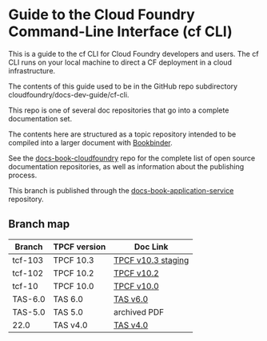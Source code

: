 # Guide to the Cloud Foundry Command-Line Interface (cf CLI)

This is a guide to the cf CLI for Cloud Foundry developers and users. The cf CLI runs on your local machine to direct a CF deployment in a cloud infrastructure.

The contents of this guide used to be in the GitHub repo subdirectory cloudfoundry/docs-dev-guide/cf-cli.

This repo is one of several doc repositories that go into a complete documentation set.

The contents here are structured as a topic repository intended to be compiled
into a larger document with
[Bookbinder](http://github.com/cloudfoundry-incubator/bookbinder).

See the [docs-book-cloudfoundry](http://github.com/cloudfoundry/docs-book-cloudfoundry)
repo for the complete list of open source documentation repositories, as well as
information about the publishing process.


This branch is published through the [docs-book-application-service](https://github.gwd.broadcom.net/TNZ/docs-book-application-service) repository.

## Branch map

| Branch  | TPCF version  | Doc Link      |
|---------|---------------|---------------|
| tcf-103 | TPCF 10.3     | [TPCF v10.3 staging](https://author-techdocs2-prod.adobecqms.net/content/broadcom/techdocs/us/en/vmware-tanzu/platform/tanzu-platform-for-cloud-foundry/10-3/tpcf/concepts-overview.html) |
| tcf-102 | TPCF 10.2     | [TPCF v10.2](https://techdocs.broadcom.com/us/en/vmware-tanzu/platform/tanzu-platform-for-cloud-foundry/10-2/tpcf/concepts-overview.html) |
| tcf-10  | TPCF 10.0     | [TPCF v10.0](https://techdocs.broadcom.com/us/en/vmware-tanzu/platform/tanzu-platform-for-cloud-foundry/10-0/tpcf/concepts-overview.html) |
| TAS-6.0 | TAS 6.0       | [TAS v6.0](https://techdocs.broadcom.com/us/en/vmware-tanzu/platform/tanzu-platform-for-cloud-foundry/6-0/tpcf/concepts-overview.html) |
| TAS-5.0 | TAS 5.0       | archived PDF  |
| 22.0    | TAS v4.0      | [TAS v4.0](https://techdocs.broadcom.com/us/en/vmware-tanzu/platform/tanzu-platform-for-cloud-foundry/4-0/tpcf/concepts-overview.html) |
